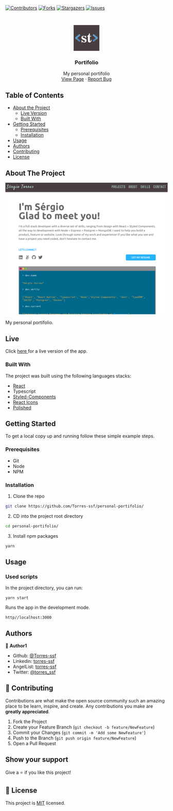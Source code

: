 [![Contributors][contributors-shield]][contributors-url]
[![Forks][forks-shield]][forks-url]
[![Stargazers][stars-shield]][stars-url]
[![Issues][issues-shield]][issues-url]

<!-- PROJECT LOGO -->
<br />
<p align="center">
    <img src="src/assets/logo_name.png" alt="Logo" width="80" height="80">

  <h3 align="center">Portifolio</h3>

  <p align="center">
    My personal portifolio
    <br />
    <a href="https://www.torres-ssf.com/">View Page</a>
    ·
    <a href="https://github.com/Torres-ssf/personal-portifolio/issues">Report Bug</a>
  </p>
</p>

<!-- TABLE OF CONTENTS -->

## Table of Contents

- [About the Project](#about-the-project)
  - [Live Version](#live)
  - [Built With](#built-with)
- [Getting Started](#getting-started)
  - [Prerequisites](#prerequisites)
  - [Installation](#installation)
- [Usage](#usage)
- [Authors](#authors)
- [Contributing](#contributing)
- [License](#license)

<!-- ABOUT THE PROJECT -->

## About The Project

![](./src/assets/screenshots/home.png)

My personal portifolio.

## Live

Click [ here ](https://www.torres-ssf.com/) for a live version of the app.


### Built With

The project was built using the following languages stacks:

- [React](https://github.com/facebook/react)
- Typescript
- [Styled-Components](https://styled-components.com/)
- [React Icons](https://react-icons.github.io/react-icons/)
- [Polished](https://github.com/styled-components/polished)

<!-- GETTING STARTED -->

## Getting Started

To get a local copy up and running follow these simple example steps.

### Prerequisites

- Git
- Node
- NPM

### Installation

1. Clone the repo

```sh
git clone https://github.com/Torres-ssf/personal-portifolio/
```

2. CD into the project root directory

```sh
cd personal-portifolio/
```

3. Install npm packages

```sh
yarn
```

## Usage

### Used scripts

In the project directory, you can run:

```JS
yarn start
```
Runs the app in the development mode.<br />

```JS
http//localhost:3000
```

## Authors

👤 **Author1**

- Github: [@Torres-ssf](https://github.com/Torres-ssf)
- Linkedin: [torres-ssf](https://www.linkedin.com/in/torres-ssf/)
- AngelList: [torres-ssf](https://angel.co/u/torres-ssf/)
- Twitter: [@torres_ssf](https://twitter.com/torres_ssf)

## 🤝 Contributing

Contributions are what make the open source community such an amazing place to be learn, inspire, and create. Any contributions you make are **greatly appreciated**.

1. Fork the Project
2. Create your Feature Branch (`git checkout -b feature/NewFeature`)
3. Commit your Changes (`git commit -m 'Add some NewFeature'`)
4. Push to the Branch (`git push origin feature/NewFeature`)
5. Open a Pull Request

## Show your support

Give a ⭐️ if you like this project!

## 📝 License

This project is [MIT](LICENSE.md) licensed.

[contributors-shield]: https://img.shields.io/github/contributors/Torres-ssf/personal-portifolio.svg?style=flat-square
[contributors-url]: https://github.com/Torres-ssf/personal-portifolio/graphs/contributors
[forks-shield]: https://img.shields.io/github/forks/Torres-ssf/personal-portifolio.svg?style=flat-square
[forks-url]: https://github.com/Torres-ssf/personal-portifolio/network/members
[stars-shield]: https://img.shields.io/github/stars/Torres-ssf/personal-portifolio.svg?style=flat-square
[stars-url]: https://github.com/Torres-ssf/personal-portifolio/stargazers
[issues-shield]: https://img.shields.io/github/issues/Torres-ssf/personal-portifolio.svg?style=flat-square
[issues-url]: https://github.com/Torres-ssf/personal-portifolio/issues
